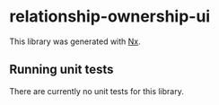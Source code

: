 # relationship-ownership-ui

This library was generated with [Nx](https://nx.dev).

## Running unit tests

There are currently no unit tests for this library.

